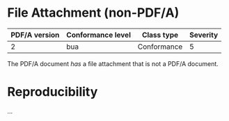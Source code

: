 # File Attachment (non-PDF/A)

| PDF/A version | Conformance level | Class type  | Severity |
| ------------- | ----------------- | ----------  | -------- |
| 2             | bua               | Conformance | 5        |

The PDF/A document _has_ a file attachment that is not a PDF/A document.

# Reproducibility
...